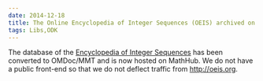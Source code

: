 ```yaml
---
date: 2014-12-18
title: The Online Encyclopedia of Integer Sequences (OEIS) archived on MathHub
tags: Libs,ODK
---
```

The database of the [Encyclopedia of Integer Sequences](http://oeis.org/) has been converted to OMDoc/MMT and is now hosted on MathHub. We do not have a public front-end so that we do not deflect traffic from http://oeis.org.

